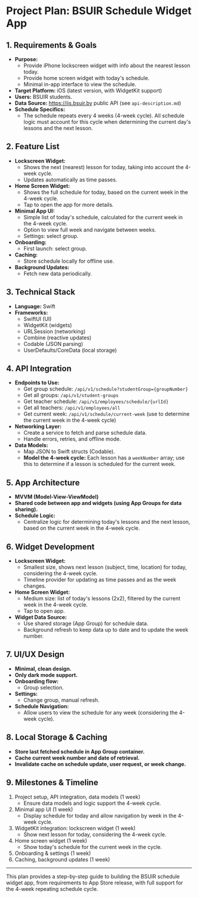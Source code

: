 # Project Plan: BSUIR Schedule Widget App

## 1. Requirements & Goals
- **Purpose:**
  - Provide iPhone lockscreen widget with info about the nearest lesson today.
  - Provide home screen widget with today's schedule.
  - Minimal in-app interface to view the schedule.
- **Target Platform:** iOS (latest version, with WidgetKit support)
- **Users:** BSUIR students.
- **Data Source:** https://iis.bsuir.by public API (see `api-description.md`)
- **Schedule Specifics:**
  - The schedule repeats every 4 weeks (4-week cycle). All schedule logic must account for this cycle when determining the current day's lessons and the next lesson.

## 2. Feature List
- **Lockscreen Widget:**
  - Shows the next (nearest) lesson for today, taking into account the 4-week cycle.
  - Updates automatically as time passes.
- **Home Screen Widget:**
  - Shows the full schedule for today, based on the current week in the 4-week cycle.
  - Tap to open the app for more details.
- **Minimal App UI:**
  - Simple list of today's schedule, calculated for the current week in the 4-week cycle.
  - Option to view full week and navigate between weeks.
  - Settings: select group.
- **Onboarding:**
  - First launch: select group.
- **Caching:**
  - Store schedule locally for offline use.
- **Background Updates:**
  - Fetch new data periodically.

## 3. Technical Stack
- **Language:** Swift
- **Frameworks:**
  - SwiftUI (UI)
  - WidgetKit (widgets)
  - URLSession (networking)
  - Combine (reactive updates)
  - Codable (JSON parsing)
  - UserDefaults/CoreData (local storage)

## 4. API Integration
- **Endpoints to Use:**
  - Get group schedule: `/api/v1/schedule?studentGroup={groupNumber}`
  - Get all groups: `/api/v1/student-groups`
  - Get teacher schedule: `/api/v1/employees/schedule/{urlId}`
  - Get all teachers: `/api/v1/employees/all`
  - Get current week: `/api/v1/schedule/current-week` (use to determine the current week in the 4-week cycle)
- **Networking Layer:**
  - Create a service to fetch and parse schedule data.
  - Handle errors, retries, and offline mode.
- **Data Models:**
  - Map JSON to Swift structs (Codable).
  - **Model the 4-week cycle:** Each lesson has a `weekNumber` array; use this to determine if a lesson is scheduled for the current week.

## 5. App Architecture
- **MVVM (Model-View-ViewModel)**
- **Shared code between app and widgets (using App Groups for data sharing).**
- **Schedule Logic:**
  - Centralize logic for determining today's lessons and the next lesson, based on the current week in the 4-week cycle.

## 6. Widget Development
- **Lockscreen Widget:**
  - Smallest size, shows next lesson (subject, time, location) for today, considering the 4-week cycle.
  - Timeline provider for updating as time passes and as the week changes.
- **Home Screen Widget:**
  - Medium size: list of today's lessons (2x2), filtered by the current week in the 4-week cycle.
  - Tap to open app.
- **Widget Data Source:**
  - Use shared storage (App Group) for schedule data.
  - Background refresh to keep data up to date and to update the week number.

## 7. UI/UX Design
- **Minimal, clean design.**
- **Only dark mode support.**
- **Onboarding flow:**
  - Group selection.
- **Settings:**
  - Change group, manual refresh.
- **Schedule Navigation:**
  - Allow users to view the schedule for any week (considering the 4-week cycle).

## 8. Local Storage & Caching
- **Store last fetched schedule in App Group container.**
- **Cache current week number and date of retrieval.**
- **Invalidate cache on schedule update, user request, or week change.**

## 9. Milestones & Timeline
1. Project setup, API integration, data models (1 week)
   - Ensure data models and logic support the 4-week cycle.
2. Minimal app UI (1 week)
   - Display schedule for today and allow navigation by week in the 4-week cycle.
3. WidgetKit integration: lockscreen widget (1 week)
   - Show next lesson for today, considering the 4-week cycle.
4. Home screen widget (1 week)
   - Show today's schedule for the current week in the cycle.
5. Onboarding & settings (1 week)
6. Caching, background updates (1 week)

---
This plan provides a step-by-step guide to building the BSUIR schedule widget app, from requirements to App Store release, with full support for the 4-week repeating schedule cycle. 

